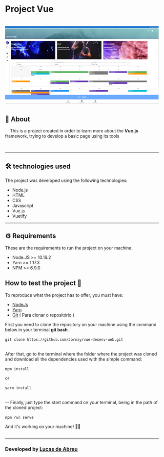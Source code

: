 # Project Vue


<h1  >
    <img  src = "src/assets/cap1.png">

</h1>


## 📃 **About**

&nbsp;&nbsp;&nbsp;&nbsp;This is a project created in order to learn more about the **Vue.js** framework, trying to develop a basic page using its tools

<br>


---

## 🛠 **technologies used**

The project was developed using the following technologies:

- Node.js
- HTML
- CSS
- Javascript
- Vue.js
- Vuetify


--- 

 ## ⚙ **Requirements**

These are the requirements to run the project on your machine.

- Node.JS >= 10.16.2
- Yarn >= 1.17.3
- NPM >= 6.9.0

## **How to test the project** 🔧

To reproduce what the project has to offer, you must have:

- [NodeJs](https://nodejs.org/en/download/)
- [Yarn](https://classic.yarnpkg.com/en/docs/install/#windows-stable)
- [Git](https://git-scm.com/downloads)&nbsp;( Para clonar o repositório )

First you need to clone the repository on your machine using the command below in your terminal **git bash**.

`git clone https://github.com/Jornay/vue-desenv-web.git`

<br>
After that, go to the terminal where the folder where the project was cloned and download all the dependencies used with the simple command:

`npm install`

or

`yarn install`

<br>
-- Finally, just type the start command on your terminal, being in the path of the cloned project:

`npm run serve`

And it's working on your machine! 🚀🚀
<br>
<br>

---
### Developed by [Lucas de Abreu](https://github.com/Jornay) 
